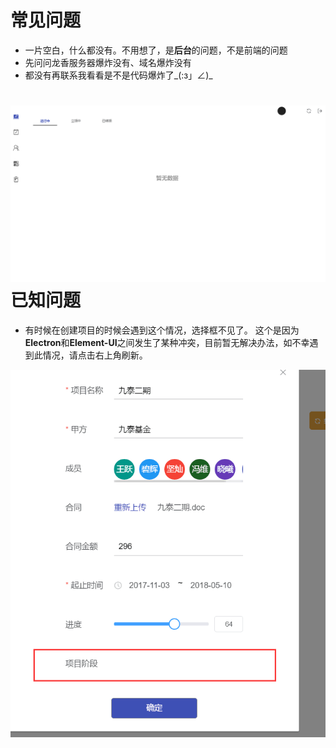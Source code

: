 # 常见问题

* 一片空白，什么都没有。不用想了，是**后台**的问题，不是前端的问题
* 先问问龙香服务器爆炸没有、域名爆炸没有
* 都没有再联系我看看是不是代码爆炸了\_\(:з」∠\)\_

# ![](/assets/empty.png)已知问题

* 有时候在创建项目的时候会遇到这个情况，选择框不见了。 这个是因为**Electron**和**Element-UI**之间发生了某种冲突，目前暂无解决办法，如不幸遇到此情况，请点击右上角刷新。

![](/assets/exception_known.png)

